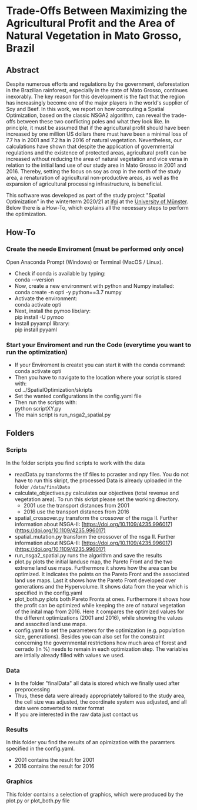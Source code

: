 # Trade-Offs Between Maximizing the Agricultural Profit and the Area of Natural Vegetation in Mato Grosso, Brazil

## Abstract 
Despite numerous efforts and regulations by the government, deforestation in the Brazilian rainforest, especially in the state of Mato Grosso, continues inexorably. 
The key reason for this development is the fact that the region has increasingly become one of the major players in the world's supplier of Soy and Beef. 
In this work, we report on how computing a Spatial Optimization, based on the classic NSGA2 algorithm, can reveal the trade-offs between these two conflicting poles and what they look like.
In principle, it must be assumed that if the agricultural profit should have been increased by one million US dollars there must have been a minimal loss of 7.7 ha in 2001 and 7.2 ha in 2016 of natural vegetation. 
Nevertheless, our calculations have shown that despite the application of governmental regulations and the existence of protected areas, agricultural profit can be increased without reducing the area of natural vegetation and vice versa in relation to the initial land use of our study area in Mato Grosso in 2001 and 2016. 
Thereby, setting the focus on soy as crop in the north of the study area, a renaturation of agricultural non-productive areas, as well as the expansion of agricultural processing infrastructure, is beneficial. 

This software was developed as part of the study project "Spatial Optimization" in the winterterm 2020/21 at [ifgi](https://www.uni-muenster.de/Geoinformatics/en/index.html) at the [University of Münster](https://www.uni-muenster.de/en/). 
Below there is a How-To, which explains all the necessary steps to perform the optimization.

## How-To 
### Create the neede Enviroment (must be performed only once)
Open Anaconda Prompt (Windows) or Terminal (MacOS / Linux). <br/>
- Check if conda is available by typing: <br/>
conda --version 
- Now, create a new environment with python and Numpy installed: <br/>
conda create -n opti -y python==3.7 numpy 
- Activate the environment: <br/>
conda activate opti 
- Next, install the pymoo libr/ary: <br/>
pip install -U pymoo 
- Install pyyampl library: <br/>
pip install pyyaml

### Start your Enviroment and run the Code (everytime you want to run the optimization)
- If your Enviroment is createt you can start it with the conda command: <br/>
conda activate opti
- Then you have to navigate to the location where your script is stored with: <br/>
cd ../SpatialOptimization/skripts
- Set the wanted configurations in the config.yaml file
- Then run the scripts with: <br/>
python scriptXY.py
- The main script is run_nsga2_spatial.py

## Folders
### Scripts
In the folder scripts you find scripts to work with the data
- readData.py transforms the tif files to pcraster and npy files. You do not have to run this skript, the processed Data is already uploaded in the folder `/data/finalData`
- calculate_objectives.py calculates our objectives (total revenue and vegetation area). To run this skript please set the working directory.
    - 2001 use the transport distances from 2001
    - 2016 use the transport distances from 2016
- spatial_crossover.py transform the crossover of the nsga II. Further information about NSGA-II: [https://doi.org/10.1109/4235.996017](https://doi.org/10.1109/4235.996017)
- spatial_mutation.py transform the crossover of the nsga II. Further information about NSGA-II: [https://doi.org/10.1109/4235.996017](https://doi.org/10.1109/4235.996017)
- run_nsga2_spatial.py runs the algorithm and save the results
- plot.py plots the initial landuse map, the Pareto Front and the two extreme land use maps. Furthermore it shows how the area can be optimized. It indicates the points on the Pareto Front and the associated land use maps. Last it shows how the Pareto Front developed over generations and the Hypervolume. It shows data from the year which is specified in the config.yaml
- plot_both.py plots both Pareto Fronts at ones. Furthermore it shows how the profit can be optimized while keeping the are of natural vegetation of the inital map from 2016. Here it compares the optimized values for the different optimizations (2001 and 2016), while showing the values and associted land use maps.
- config.yaml to set the parameters for the optimization (e.g. population size, generations). Besides you can also set for the constraint concerning the governmental restrictions how much area of forest and cerrado (in %) needs to remain in each optimization step. The variables are intially already filled with values we used.
### Data
- In the folder "finalData" all data is stored which we finally used after preprocessing 
- Thus, these data were already appropriately tailored to the study area, the cell size was adjusted, the coordinate system was adjusted, and all data were converted to raster format
- If you are interested in the raw data just contact us
### Results
In this folder you find the results of an opimization with the paramters specified in the config.yaml. 
- 2001 contains the result for 2001
- 2016 contains the result for 2016

### Graphics
This folder contains a selection of graphics, which were produced by the plot.py or plot_both.py file



